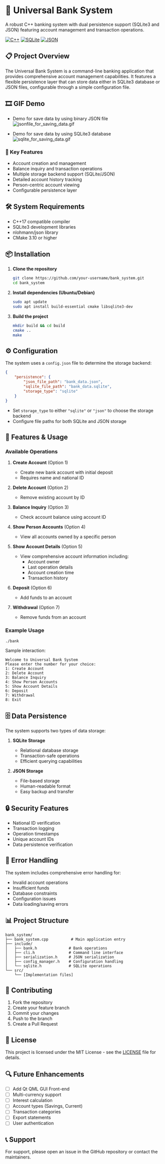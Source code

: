# 🏦 Universal Bank System

A robust C++ banking system with dual persistence support (SQLite3 and JSON) featuring account management and transaction operations.

[![C++](https://img.shields.io/badge/C++-17-blue.svg)](https://isocpp.org/)
[![SQLite](https://img.shields.io/badge/SQLite-3-green.svg)](https://www.sqlite.org/)
[![JSON](https://img.shields.io/badge/JSON-nlohmann-orange.svg)](https://github.com/nlohmann/json)

## 📋 Project Overview

The Universal Bank System is a command-line banking application that provides comprehensive account management capabilities. It features a flexible persistence layer that can store data either in SQLite3 database or JSON files, configurable through a simple configuration file.


## 🎞️ GIF Demo
- Demo for save data by using binary JSON file
![jsonfile_for_saving_data.gif](gif/jsonfile_for_saving_data.gif)

- Demo for save data by using SQLite3 database
![sqlite_for_saving_data.gif](gif/sqlite_for_saving_data.gif)
### 🔑 Key Features

- Account creation and management
- Balance inquiry and transaction operations
- Multiple storage backend support (SQLite/JSON)
- Detailed account history tracking
- Person-centric account viewing
- Configurable persistence layer

## 🛠️ System Requirements

- C++17 compatible compiler
- SQLite3 development libraries
- nlohmann/json library
- CMake 3.10 or higher

## 📦 Installation

1. **Clone the repository**
   ```bash
   git clone https://github.com/your-username/bank_system.git
   cd bank_system
   ```

2. **Install dependencies (Ubuntu/Debian)**
   ```bash
   sudo apt update
   sudo apt install build-essential cmake libsqlite3-dev
   ```

3. **Build the project**
   ```bash
   mkdir build && cd build
   cmake ..
   make
   ```

## ⚙️ Configuration

The system uses a `config.json` file to determine the storage backend:

```json
{
    "persistence": {
        "json_file_path": "bank_data.json",
        "sqlite_file_path": "bank_data.sqlite",
        "storage_type": "sqlite"
    }
}
```

- Set `storage_type` to either `"sqlite"` or `"json"` to choose the storage backend
- Configure file paths for both SQLite and JSON storage

## 🎯 Features & Usage

### Available Operations

1. **Create Account** (Option 1)
   - Create new bank account with initial deposit
   - Requires name and national ID
   
2. **Delete Account** (Option 2)
   - Remove existing account by ID

3. **Balance Inquiry** (Option 3)
   - Check account balance using account ID

4. **Show Person Accounts** (Option 4)
   - View all accounts owned by a specific person

5. **Show Account Details** (Option 5)
   - View comprehensive account information including:
     - Account owner
     - Last operation details
     - Account creation time
     - Transaction history

6. **Deposit** (Option 6)
   - Add funds to an account

7. **Withdrawal** (Option 7)
   - Remove funds from an account

### Example Usage

```bash
./bank
```

Sample interaction:
```
Welcome to Universal Bank System
Please enter the number for your choice:
1: Create Account
2: Delete Account
3: Balance Inquiry
4: Show Person Accounts
5: Show Account Details
6: Deposit
7: Withdrawal
8: Exit
```

## 🗄️ Data Persistence

The system supports two types of data storage:

1. **SQLite Storage**
   - Relational database storage
   - Transaction-safe operations
   - Efficient querying capabilities

2. **JSON Storage**
   - File-based storage
   - Human-readable format
   - Easy backup and transfer

## 🔒 Security Features

- National ID verification
- Transaction logging
- Operation timestamps
- Unique account IDs
- Data persistence verification

## 🐛 Error Handling

The system includes comprehensive error handling for:
- Invalid account operations
- Insufficient funds
- Database constraints
- Configuration issues
- Data loading/saving errors

## 📊 Project Structure

```
bank_system/
├── bank_system.cpp          # Main application entry
├── include/
│   ├── bank.h              # Bank operations
│   ├── cli.h               # Command line interface
│   ├── serialization.h     # JSON serialization
│   ├── config_manager.h    # Configuration handling
│   └── sqlite.h            # SQLite operations
└── src/
    └── [Implementation files]
```

## 🤝 Contributing

1. Fork the repository
2. Create your feature branch
3. Commit your changes
4. Push to the branch
5. Create a Pull Request

## 📝 License

This project is licensed under the MIT License - see the [LICENSE](LICENSE) file for details.

## 🔍 Future Enhancements

- [ ] Add Qt QML GUI Front-end
- [ ] Multi-currency support
- [ ] Interest calculation
- [ ] Account types (Savings, Current)
- [ ] Transaction categories
- [ ] Export statements
- [ ] User authentication

## 📞 Support

For support, please open an issue in the GitHub repository or contact the maintainers.